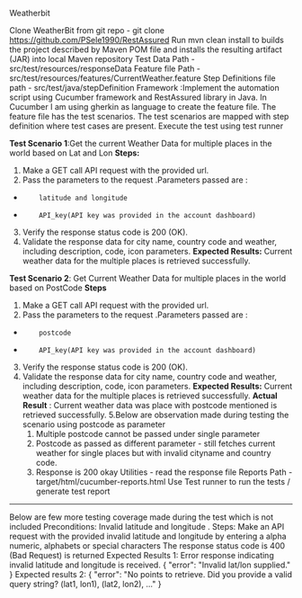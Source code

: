 Weatherbit

Clone WeatherBit from git repo - git clone https://github.com/PSele1990/RestAssured
Run mvn clean install to builds the project described by Maven POM file and installs the resulting artifact (JAR) into local Maven repository
Test Data Path - src/test/resources/responseData
Feature file Path - src/test/resources/features/CurrentWeather.feature
Step Definitions file path - src/test/java/stepDefinition
Framework :Implement the automation script using Cucumber framework and RestAssured library in Java.
In Cucumber I am using gherkin as language to create the feature file.
The feature file has the test scenarios.
The test scenarios are mapped with step definition where test cases are present.
Execute the test using test runner

**Test Scenario 1**:Get the current Weather Data for multiple places in the world based on Lat and Lon
**Steps:**
1. Make a GET call API request with the provided url.
2. Pass the  parameters to the request .Parameters passed are :
*         latitude and longitude
*         API_key(API key was provided in the account dashboard)
3. Verify the response status code is 200 (OK).
4. Validate the response data for city name, country code and weather, including description, code, icon parameters.
**Expected Results:** Current weather data for the multiple places is retrieved successfully.

**Test Scenario 2**: Get Current Weather Data for multiple places in the world based on PostCode
**Steps**
1. Make a GET call API request with the provided url.
2. Pass the  parameters to the request .Parameters passed are :
*         postcode 
*         API_key(API key was provided in the account dashboard)
3. Verify the response status code is 200 (OK).
4. Validate the response data for city name, country code and weather, including description, code, icon parameters.
      **Expected Results:** Current weather data for the multiple places is retrieved successfully.
       **Actual Result** : Current weather data was place with postcode mentioned is retrieved successfully.
5.Below are observation made during testing the scenario using postcode as parameter
    1. Multiple postcode cannot be passed under single parameter 
    2. Postcode as passed as different parameter - still fetches current weather for single places but with invalid cityname and country code.
    3. Response is 200 okay
Utilities - read the response file
Reports Path - target/html/cucumber-reports.html
Use Test runner to run the tests / generate test report
************************************************************************************************************************************************
Below are few more testing coverage made during the test which is not included
Preconditions: Invalid latitude and longitude .
Steps:
Make an API request with the provided invalid latitude and longitude by entering a alpha numeric, alphabets or special characters
The response status code is 400 (Bad Request)  is returned
Expected Results 1: Error response indicating invalid latitude and longitude is received.
{
"error": "Invalid lat/lon supplied."
}
Expected results 2:
{
"error": "No points to retrieve. Did you provide a valid query string? (lat1, lon1), (lat2, lon2), ..."
}
